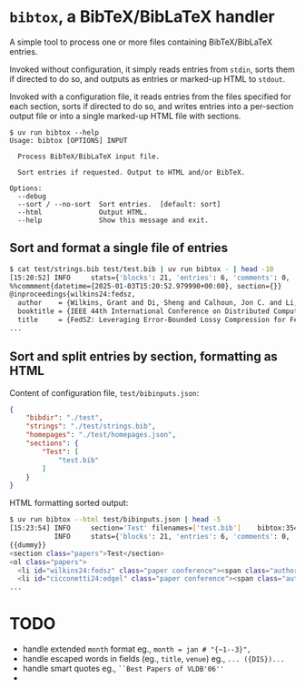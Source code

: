 # `bibtox`, a BibTeX/BibLaTeX handler

A simple tool to process one or more files containing BibTeX/BibLaTeX entries.

Invoked without configuration, it simply reads entries from `stdin`, sorts them
if directed to do so, and outputs as entries or marked-up HTML to `stdout`.

Invoked with a configuration file, it reads entries from the files specified for
each section, sorts if directed to do so, and writes entries into a per-section
output file or into a single marked-up HTML file with sections.

```
$ uv run bibtox --help
Usage: bibtox [OPTIONS] INPUT

  Process BibTeX/BibLaTeX input file.

  Sort entries if requested. Output to HTML and/or BibTeX.

Options:
  --debug
  --sort / --no-sort  Sort entries.  [default: sort]
  --html              Output HTML.
  --help              Show this message and exit.
```

## Sort and format a single file of entries

```sh
$ cat test/strings.bib test/test.bib | uv run bibtox - | head -10
[15:20:52] INFO     stats={'blocks': 21, 'entries': 6, 'comments': 0, 'strings': 15, 'preamble': 0, 'failures': 0}    bibtox:292
%%commment{datetime={2025-01-03T15:20:52.979990+00:00}, section={}}
@inproceedings{wilkins24:fedsz,
  author    = {Wilkins, Grant and Di, Sheng and Calhoun, Jon C. and Li, Zilinghan and Kim, Kibaek and Underwood, Robert and Mortier, Richard and Cappello, Franck},
  booktitle = {IEEE 44th International Conference on Distributed Computing Systems (ICDCS)},
  title     = {FedSZ: Leveraging Error-Bounded Lossy Compression for Federated Learning Communications},
...
```

## Sort and split entries by section, formatting as HTML

Content of configuration file, `test/bibinputs.json`:
```json
{
    "bibdir": "./test",
    "strings": "./test/strings.bib",
    "homepages": "./test/homepages.json",
    "sections": {
        "Test": [
            "test.bib"
        ]
    }
}
```

HTML formatting sorted output:

```sh
$ uv run bibtox --html test/bibinputs.json | head -5
[15:23:54] INFO     section='Test' filenames=['test.bib']    bibtox:354
           INFO     stats={'blocks': 21, 'entries': 6, 'comments': 0, 'strings': 15, 'preamble': 0, 'failures': 0}                                                          bibtox:292
{{dummy}}
<section class="papers">Test</section>
<ol class="papers">
  <li id="wilkins24:fedsz" class="paper conference"><span class="authors"><span class="author">Wilkins, G.</span>, <span class="author">Di, S.</span>, <span class="author">Calhoun, J.</span>, <span class="author">Li, Z.</span>, <span class="author">Kim, K.</span>, <span class="author">Underwood, R.</span>, <span class="author highlight"><a href="https://mort.io/">Mortier, R.</a></span> and <span class="author">Cappello, F.</span></span><span class="year"> (2024). </span><span class="title">&ldquo;FedSZ: Leveraging Error-Bounded Lossy Compression for Federated Learning Communications&rdquo;</span>. In <span class="venue">IEEE 44th International Conference on Distributed Computing Systems (ICDCS)</span> pp.&nbsp;577–588. <span class="date">October 2024</span>. <span class="doi"><a href="https://doi.org/10.1109/ICDCS60910.2024.00060">doi:10.1109/ICDCS60910.2024.00060</a></span>. </li>
  <li id="cicconetti24:edgel" class="paper conference"><span class="authors"><span class="author">Cicconetti, C.</span>, <span class="author">Carlini, E.</span>, <span class="author">Hetzel, R.</span>, <span class="author highlight"><a href="https://mort.io/">Mortier, R.</a></span>, <span class="author">Paradell, A.</span> and <span class="author">Sauer, M.</span></span><span class="year"> (2024). </span><span class="title">&ldquo;EDGELESS: A Software Architecture for Stateful FaaS at the Edge&rdquo;</span>. In <span class="venue">Proceedings of the 33rd International Symposium on High-Performance Parallel and Distributed Computing (HPDC)</span> pp.&nbsp;393-–396. Pisa, Italy<span class="publisher"> (Association for Computing Machinery)</span>. <span class="date">2024</span>. <span class="doi"><a href="https://doi.org/10.1145/3625549.3658817">doi:10.1145/3625549.3658817</a></span>. <span class="url"><a href="https://doi.org/10.1145/3625549.3658817">https://doi.org/10.1145/3625549.3658817</a></span>. </li>
...
```

# TODO

+ handle extended `month` format eg., `month = jan # "{~1--3}",`
+ handle escaped words in fields (eg., `title`, `venue`) eg., `... ({DIS})...`
+ handle smart quotes eg., ` ``Best Papers of VLDB'06'' `
+ 
